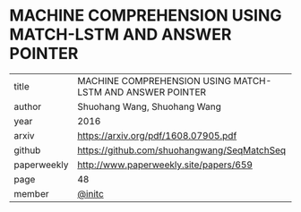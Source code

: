 # MACHINE COMPREHENSION USING MATCH-LSTM AND ANSWER POINTER

|  |  |
| :--- | :--- |
| title | MACHINE COMPREHENSION USING MATCH-LSTM AND ANSWER POINTER |
| author | Shuohang Wang, Shuohang Wang |
| year | 2016 |
| arxiv |   https://arxiv.org/pdf/1608.07905.pdf |
| github |  https://github.com/shuohangwang/SeqMatchSeq |
| paperweekly | http://www.paperweekly.site/papers/659 |
| page | 48 |
| member | [@initc](https://github.com/initc) |